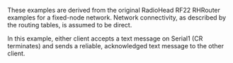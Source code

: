 These examples are derived from the original RadioHead RF22 RHRouter examples for a fixed-node network. Network connectivity, as described by the routing tables, is assumed to be direct.

In this example, either client accepts a text message on Serial1 (CR terminates) and sends a reliable, acknowledged text message to the other client.
